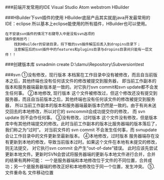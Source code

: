 ###前端开发常用的IDE
	Visual Studio
	Atom
	webstrom
	HBuilder
	

###HBuilder下svn插件的使用
	HBuilder底层产品其实就是java开发最常用的IDE：eclipse
	所以基本上eclipse能使用的所有插件，HBuilder也可以使用。
	
	在不安装svn插件的情况下右键导入中是没有svn选项的
	插件使用技巧：
		找到HBuilder的安装目录，将下载的svn插件解压后丢入到dropins目录下；
		注意解压后的svn插件中的features和plugins目录与dropins目录间只能有一层文件！！

###创建版本库
	svnadmin create D:\damu\Repository\Subversion\test

###svn
	①没有修改，现行版本
		本档案在工作目录中没有被修改，而且自当前版本之后，其他终端也没有任何该文件的修改被提交到服务器，
		即当前工作副本的版本和服务器端最新版本是一致的。对它执行svn commit和svn update都不会发生任何事。
	②本地修改, 现行版本
		这个文件被修改过，但这个修改还没有提交到服务器，而且自当前版本之后，其他终端也没有任何该文件的修改被提交到服务器，
		所以当前工作副本的版本和服务器端最新版本仍然是一致的。由于有尚未送交回去的本地修改，所以对它的 svncommit会成功提交你的修改，
		而 svn update 则不会作任何事。
	③没有修改，过时版本
		这个文件没有修改，但是版本库中有其他终端提交的修改。此时当前工作副本的版本比服务器端的版本落后了，我们称之为“过时”。
		对当前文件的 svn commit 不会发生任何事，而 svnupdate 会让工作目录中的文件更新至最新版本。
	④本地修改，过时版本
		服务器端存在没有更新到本地的修改，导致当前版本过时。如果这个文件在本地有未提交的修改，则无法提交，
		对它执行svn commit 会产生“out-of-date”错误。
		此时应该先尝试更新本地文件。更新时SVN会尝试将服务器端的更新与本地文件进行合并，合并的结果有两种可能：
		一个是服务器端和本地修改位于文件的不同位置，合并成功；另一个是服务器端的修改正好和本地修改位于同一个位置，发生冲突。
	⑤.
	文件重命名
	文件移动位置


